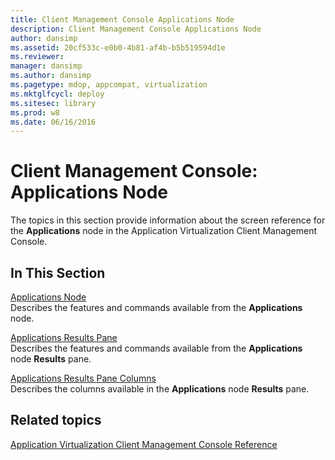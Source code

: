 ```yaml
---
title: Client Management Console Applications Node
description: Client Management Console Applications Node
author: dansimp
ms.assetid: 20cf533c-e0b0-4b81-af4b-b5b519594d1e
ms.reviewer: 
manager: dansimp
ms.author: dansimp
ms.pagetype: mdop, appcompat, virtualization
ms.mktglfcycl: deploy
ms.sitesec: library
ms.prod: w8
ms.date: 06/16/2016
---
```



# Client Management Console: Applications Node


The topics in this section provide information about the screen reference for the **Applications** node in the Application Virtualization Client Management Console.

## In This Section


<a href="" id="applications-node"></a>[Applications Node](applications-node.md)  
Describes the features and commands available from the **Applications** node.

<a href="" id="applications-results-pane"></a>[Applications Results Pane](applications-results-pane.md)  
Describes the features and commands available from the **Applications** node **Results** pane.

<a href="" id="applications-results-pane-columns"></a>[Applications Results Pane Columns](applications-results-pane-columns.md)  
Describes the columns available in the **Applications** node **Results** pane.

## Related topics


[Application Virtualization Client Management Console Reference](application-virtualization-client-management-console-reference.md)

 

 





